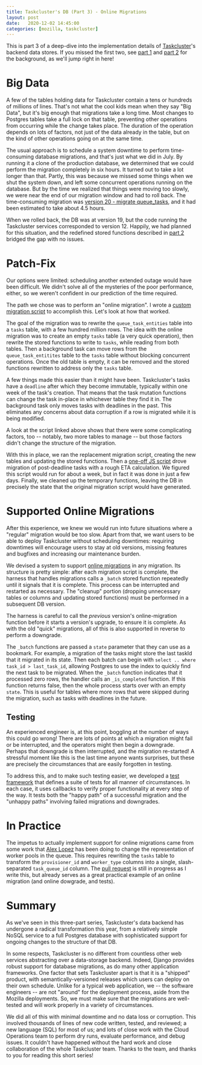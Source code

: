 ```yaml
---
title: Taskcluster's DB (Part 3) - Online Migrations
layout: post
date:   2020-12-02 14:45:00
categories: [mozilla, taskcluster]
---
```


This is part 3 of a deep-dive into the implementation details of [Taskcluster](https://taskcluster.net)'s backend data stores.
If you missed the first two, see [part 1](http://code.v.igoro.us/posts/2020/10/tc-db-part-1.html) and [part 2](http://code.v.igoro.us/posts/2020/10/tc-db-part-2.html) for the background, as we'll jump right in here!

# Big Data

A few of the tables holding data for Taskcluster contain a tens or hundreds of millions of lines.
That's not what the cool kids mean when they say "Big Data", but it's big enough that migrations take a long time.
Most changes to Postgres tables take a full lock on that table, preventing other operations from occurring while the change takes place.
The duration of the operation depends on lots of factors, not just of the data already in the table, but on the kind of other operations going on at the same time.

The usual approach is to schedule a system downtime to perform time-consuming database migrations, and that's just what we did in July.
By running it a clone of the production database, we determined that we could perform the migration completely in six hours.
It turned out to take a lot longer than that.
Partly, this was because we missed some things when we shut the system down, and left some concurrent operations running on the database.
But by the time we realized that things were moving too slowly, we were near the end of our migration window and had to roll back.
The time-consuming migration was [version 20 - migrate queue_tasks](https://github.com/taskcluster/taskcluster/blob/main/db/versions/0020-migration.sql), and it had been estimated to take about 4.5 hours.

When we rolled back, the DB was at version 19, but the code running the Taskcluster services corresponded to version 12.
Happily, we had planned for this situation, and the redefined stored functions described in [part 2](http://code.v.igoro.us/posts/2020/10/tc-db-part-2.html) bridged the gap with no issues.

# Patch-Fix

Our options were limited: scheduling another extended outage would have been difficult.
We didn't solve all of the mysteries of the poor performance, either, so we weren't confident in our prediction of the time required.

The path we chose was to perform an "online migration".
I wrote a [custom migration script](http://code.v.igoro.us/posts/2020/10/tc-db-part-2.html) to accomplish this.
Let's look at how that worked.

The goal of the migration was to rewrite the `queue_task_entities` table into a `tasks` table, with a few hundred million rows.
The idea with the online migration was to create an empty `tasks` table (a very quick operation), then rewrite the stored functions to write to `tasks`, while reading from both tables.
Then a background task can move rows from the `queue_task_entitites` table to the `tasks` table without blocking concurrent operations.
Once the old table is empty, it can be removed and the stored functions rewritten to address only the `tasks` table.

A few things made this easier than it might have been.
Taskcluster's tasks have a `deadline` after which they become immutable, typically within one week of the task's creation.
That means that the task mutation functions can change the task in-place in whichever table they find it in.
The background task only moves tasks with deadlines in the past.
This eliminates any concerns about data corruption if a row is migrated while it is being modified.

A look at the script linked above shows that there were some complicating factors, too -- notably, two more tables to manage -- but those factors didn't change the structure of the migration.

With this in place, we ran the replacement migration script, creating the new tables and updating the stored functions.
Then a [one-off JS script](https://github.com/djmitche/taskcluster/blob/393053b0ec3eaebacd75d5b3ed8bc9510d40f8af/db/src/twenty.js) drove migration of post-deadline tasks with a rough ETA calculation.
We figured this script would run for about a week, but in fact it was done in just a few days.
Finally, we cleaned up the temporary functions, leaving the DB in precisely the state that the original migration script would have generated.

# Supported Online Migrations

After this experience, we knew we would run into future situations where a "regular" migration would be too slow.
Apart from that, we want users to be able to deploy Taskcluster without scheduling downtimes: requiring downtimes will encourage users to stay at old versions, missing features and bugfixes and increasing our maintenance burden.

We devised a system to support [online migrations](https://github.com/taskcluster/taskcluster/tree/main/libraries/postgres#online-migrations-1) in any migration.
Its structure is pretty simple: after each migration script is complete, the harness that handles migrations calls a `_batch` stored function repeatedly until it signals that it is complete.
This process can be interrupted and restarted as necessary.
The "cleanup" portion (dropping unnecessary tables or columns and updating stored functions) must be performed in a subsequent DB version.

The harness is careful to call the *previous* version's online-migration function before it starts a version's upgrade, to ensure it is complete.
As with the old "quick" migrations, all of this is also supported in reverse to perform a downgrade.

The `_batch` functions are passed a `state` parameter that they can use as a bookmark.
For example, a migration of the tasks might store the last taskId that it migrated in its state.
Then each batch can begin with `select .. where task_id > last_task_id`, allowing Postgres to use the index to quickly find the next task to be migrated.
When the `_batch` function indicates that it processed zero rows, the handler calls an `_is_completed` function.
If this function returns false, then the whole process starts over with an empty `state`.
This is useful for tables where more rows that were skipped during the migration, such as tasks with deadlines in the future.

## Testing

An experienced engineer is, at this point, boggling at the number of ways this could go wrong!
There are lots of points at which a migration might fail or be interrupted, and the operators might then begin a downgrade.
Perhaps that downgrade is then interrupted, and the migration re-started!
A stressful moment like this is the last time anyone wants surprises, but these are precisely the circumstances that are easily forgotten in testing.

To address this, and to make such testing easier, we developed a [test framework](https://github.com/taskcluster/taskcluster/blob/00dd1d65b8ad5e89668dd87478103f10fd4c3861/db/test/helper.js#L235-L270) that defines a suite of tests for all manner of circumstances.
In each case, it uses callbacks to verify proper functionality at every step of the way.
It tests both the "happy path" of a successful migration and the "unhappy paths" involving failed migrations and downgrades.

# In Practice

The impetus to actually implement support for online migrations came from some work that [Alex Lopez](https://github.com/alopezz) has been doing to change the representation of worker pools in the queue.
This requires rewriting the `tasks` table to transform the `provisioner_id` and `worker_type` columns into a single, slash-separated `task_queue_id` column.
The [pull request](https://github.com/taskcluster/taskcluster/pull/3987/files) is still in progress as I write this, but already serves as a great practical example of an online migration (and online dowgrade, and tests).

# Summary

As we've seen in this three-part series, Taskcluster's data backend has undergone a radical transformation this year, from a relatively simple NoSQL service to a full Postgres database with sophisticated support for ongoing changes to the structure of that DB.

In some respects, Taskcluster is no different from countless other web services abstracting over a data-storage backend.
Indeed, Django provides robust support for database migrations, as do many other application frameworks.
One factor that sets Taskcluster apart is that it is a "shipped" product, with semantically-versioned releases which users can deploy on their own schedule.
Unlike for a typical web application, we -- the software engineers -- are not "around" for the deployment process, aside from the Mozilla deployments.
So, we must make sure that the migrations are well-tested and will work properly in a variety of circumstances.

We did all of this with minimal downtime and no data loss or corruption.
This involved thousands of lines of new code written, tested, and reviewed; a new language (SQL) for most of us; and lots of close work with the Cloud Operations team to perform dry runs, evaluate performance, and debug issues.
It couldn't have happened without the hard work and close collaboration of the whole Taskcluster team.
Thanks to the team, and thanks to you for reading this short series!
